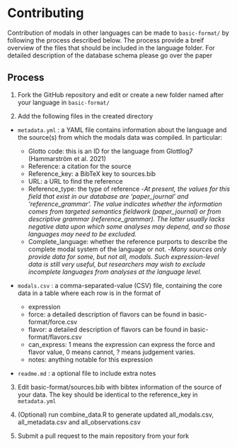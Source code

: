 

# Contributing

Contribution of modals in other languages can be made to `basic-format/` by following the process described below. The process provide a breif overview of the files that should be included in the language folder. For detailed description of the database schema please go over the paper

## Process

1. Fork the GitHub repository  and edit or create a new folder named after your language in `basic-format/`

2. Add the following files in the created directory

- `metadata.yml` : a YAML file contains information about the language and the source(s) from which the modals data was compiled. In particular:
	- Glotto code: this is an ID for the language from Glottlog7 (Hammarström et al. 2021)
	- Reference: a citation for the source
	- Reference_key: a BibTeX key to sources.bib
	- URL: a URL to find the reference
	- Reference_type: the type of reference
		-*At present, the values for this field that exist in our database are ‘paper_journal’ and ‘reference_grammar’. The value indicates whether the information comes from targeted semantics fieldwork (paper_journal) or from descriptive grammar (reference_grammar). The latter usually lacks negative data upon which some analyses may depend, and so those languages may need to be excluded.*
	- Complete_language: whether the reference purports to describe the complete modal system of the language or not.
		-*Many sources only provide data for some, but not all, modals. Such expression-level data is still very useful, but researchers may wish to exclude incomplete languages from analyses at the language level.*

- `modals.csv` : a comma-separated-value (CSV) file, containing the core data in a table where each row is in the format of
	- expression
	- force: a detailed description of flavors can be found in basic-format/force.csv
	- flavor: a detailed description of flavors can be found in basic-format/flavors.csv
	- can_express: 1 means the expression can express the force and flavor value, 0 means cannot, ? means judgement varies. 
	- notes: anything notable for this expression

- `readme.md` : a optional file to include extra notes


3. Edit basic-format/sources.bib with bibtex information of the source of your data. The key should be identical to the reference_key in `metadata.yml`

4. (Optional) run combine_data.R to generate updated all_modals.csv, all_metadata.csv and all_observations.csv

5. Submit a pull request to the main repository from your fork